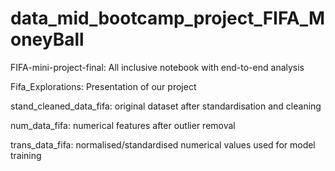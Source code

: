 # data_mid_bootcamp_project_FIFA_MoneyBall

FIFA-mini-project-final: All inclusive notebook with end-to-end analysis

Fifa_Explorations: Presentation of our project

stand_cleaned_data_fifa: original dataset after standardisation and cleaning

num_data_fifa: numerical features after outlier removal

trans_data_fifa: normalised/standardised numerical values used for model training
